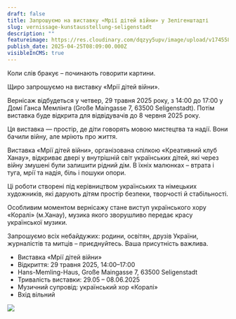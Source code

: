 ```yaml
---
draft: false
title: Запрошуємо на виставку «Мрії дітей війни» у Зелігенштадті
slug: vernissage-kunstausstellung-seligenstadt
description: ""
featureimage: https://res.cloudinary.com/dqzyy5upv/image/upload/v1745586754/TR%C3%84UME_VON_KINDERN_DES_KRIEGES_1_wayrwp.jpg
publish_date: 2025-04-25T08:09:00.000Z
visibleInCMS: true
---
```

Коли слів бракує – починають говорити картини. 

Щиро запрошуємо на виставку «Мрії дітей війни».

Вернісаж відбудеться у четвер, 29 травня 2025 року, з 14:00 до 17:00 у Домі Ганса Мемлінга (Große Maingasse 7, 63500 Seligenstadt). Потім виставка буде відкрита для відвідувачів до 8 червня 2025 року.

Ця виставка — простір, де діти говорять мовою мистецтва та надії. Вони бачили війну, але мріють про життя.

Виставка «Мрії дітей війни», організована спілкою «Креативний клуб Ханау», відкриває двері у внутрішній світ українських дітей, які через війну змушені були залишити рідний дім. В їхніх малюнках – втрата і туга, мрії та надія, біль і пошуки опори.

Ці роботи створені під керівництвом українських та німецьких художників, які дарують дітям простір безпеки, творчості й стабільності.

Особливим моментом вернісажу стане виступ українського хору «Коралі» (м.Ханау), музика якого зворушливо передає красу української музики.

Запрошуємо всіх небайдужих: родини, освітян, друзів України, журналістів та митців – приєднуйтесь. Ваша присутність важлива.

* Виставка «Мрії дітей війни»
* Відкриття: 29 травня 2025, 14:00–17:00
* Hans-Memling-Haus, Große Maingasse 7, 63500 Seligenstadt
* Тривалість виставки: 29.05 – 08.06.2025
* Музичний супровід: український хор «Коралі»
* Вхід вільний


![](https://res.cloudinary.com/dqzyy5upv/image/upload/v1745561006/Seligenstadt_Hans-Memling-Haus_Gro%C3%9Fe_Maingasse_7_1_mz0qpk.jpg)
